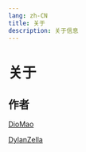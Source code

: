 ```yaml
---
lang: zh-CN
title: 关于
description: 关于信息
---
```


# 关于

## 作者

[DioMao](https://github.com/DioMao)

[DylanZella](https://github.com/DylanZella)